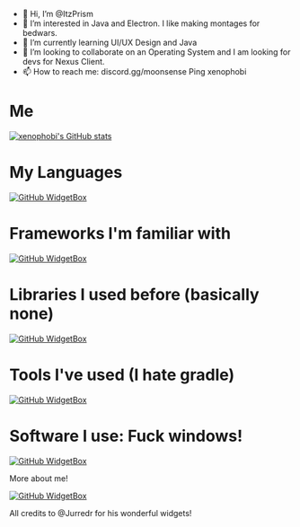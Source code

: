 - 👋 Hi, I’m @ItzPrism
- 👀 I’m interested in Java and Electron. I like making montages for bedwars.
- 🌱 I’m currently learning UI/UX Design and Java
- 💞️ I’m looking to collaborate on an Operating System and I am looking for devs for Nexus Client.
- 📫 How to reach me: discord.gg/moonsense Ping xenophobi

# Me

[![xenophobi's GitHub stats](https://github-readme-stats.vercel.app/api?username=itzprism&theme=dark)](https://github.com/anuraghazra/github-readme-stats)

# My Languages

[![GitHub WidgetBox](https://github-widgetbox.vercel.app/api/skills?languages=java,html,css,csharp,kotlin,bash,json,yaml,haskell,powershell,visualbasic,arm,groovy&includeNames=true&theme=rgb)](https://github.com/Jurredr/github-widgetbox)

# Frameworks I'm familiar with

[![GitHub WidgetBox](https://github-widgetbox.vercel.app/api/skills?frameworks=react,next,electron,svelte,angular,dotnetcore,dotnet&includeNames=true&theme=rgb)](https://github.com/Jurredr/github-widgetbox)

# Libraries I used before (basically none)

[![GitHub WidgetBox](https://github-widgetbox.vercel.app/api/skills?libraries=jquery&includeNames=true&theme=rgb)](https://github.com/Jurredr/github-widgetbox)

# Tools I've used (I hate gradle)

[![GitHub WidgetBox](https://github-widgetbox.vercel.app/api/skills?tools=git,docker,npm,yarn,webpack,firebase,mongodb,vercel,nodejs,heroku,apache,nginx,gradle&includeNames=true&theme=rgb)](https://github.com/Jurredr/github-widgetbox)

# Software I use: Fuck windows!

[![GitHub WidgetBox](https://github-widgetbox.vercel.app/api/skills?software=linux,vscode&theme=rgb)](https://github.com/Jurredr/github-widgetbox&includeNames=true)

More about me!

[![GitHub WidgetBox](https://github-widgetbox.vercel.app/api/profile?username=ItzPrism&data=followers,repositories,stars,commits&theme=rgb)](https://github.com/Jurredr/github-widgetbox)


All credits to @Jurredr for his wonderful widgets!
<!---
ItzPrism/ItzPrism is a ✨ special ✨ repository because its `README.md` (this file) appears on your GitHub profile.
You can click the Preview link to take a look at your changes.
--->
